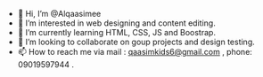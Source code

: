 - 👋 Hi, I’m @Alqaasimee
- 👀 I’m interested in web designing and content editing.
- 🌱 I’m currently learning HTML, CSS, JS and Boostrap.
- 💞️ I’m looking to collaborate on goup projects and design testing.
- 📫 How to reach me via mail : qaasimkids6@gmail.com , phone: 09019597944 .

<!---
Alqaasimee-jr2/Alqaasimee-jr2 is a ✨ special ✨ repository because its `README.md` (this file) appears on your GitHub profile.
You can click the Preview link to take a look at your changes.
--->
